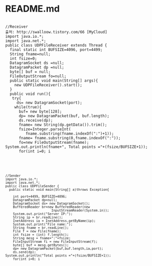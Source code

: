 # README.md


<pre><code> 
//Receiver
출처: http://swalloow.tistory.com/66 [MyCloud]
import java.io.*;
import java.net.*;
public class UDPFileReceiver extends Thread {
  final static int BUFSIZE=4096, port=4499;
  String fname=null;
  int fsize=0;
  DatagramSocket ds =null;
  DatagramPacket dp =null;
  byte[] buf = null;
  FileOutputStream fo=null;
  public static void main(String[] args){
	new UDPFileReceiver().start();
  }
  public void run(){
   try{
	 ds= new DatagramSocket(port);
    while(true){
	  buf= new byte[128];
	  dp= new DatagramPacket(buf, buf.length);
	  ds.receive(dp);
	  fname= new String(dp.getData()).trim();
	  fsize=Integer.parseInt(
		 fname.substring(fname.indexOf(":")+1));
	  fname= fname.substring(0,fname.indexOf(":"));
	  fo=new FileOutputStream(fname);
System.out.println(fname+", Total points ="+(fsize/BUFSIZE+1));
	  for(int i=0; i<fsize; i+=BUFSIZE){
	    buf= new byte[BUFSIZE];
	    dp= new DatagramPacket(buf, buf.length);
	    ds.receive(dp);
	    fo.write(dp.getData());
if(i%(BUFSIZE*80)==0) System.out.println();
System.out.print(".");
	  }
	  int extra = fsize%BUFSIZE;
	  buf= new byte[extra];
	  dp= new DatagramPacket(buf,buf.length);
	  ds.receive(dp);
	  fo.write(dp.getData());
	  fo.close();
System.out.println("\n"+fname+" is received.");
     }
   }catch(SocketException e){
   }catch(IOException ex){	   
   }
  }
}
</code></pre>

<pre><code> 
//Sender 
import java.io.*;
import java.net.*;
public class UDPFileSender {
  public static void main(String[] a)throws Exception{

	int port=4499, BUFSIZE=4096;
	DatagramPacket dp=null;
	DatagramSocket ds= new DatagramSocket();
	BufferedReader br=new BufferedReader(new
						InputStreamReader(System.in));
	System.out.print("Server IP:");
	String ip = br.readLine();
	InetAddress ia = InetAddress.getByName(ip);
	System.out.print("File name:");
	String fname = br.readLine();
	File f = new File(fname);
	int fsize = (int) f.length();
	String mesg = fname+":"+fsize;
	FileInputStream fi = new FileInputStream(f);
	byte[] buf = mesg.getBytes();
	dp= new DatagramPacket(buf,buf.length,ia,port);
	ds.send(dp);
System.out.println("Total points ="+(fsize/BUFSIZE+1));
	for(int i=0; i<fsize; i+=BUFSIZE){
	  Thread.sleep(20);
	  buf= new byte[BUFSIZE];
	  fi.read(buf);
	  dp= new DatagramPacket(buf, buf.length,ia,port);
	  ds.send(dp);
if(i%(BUFSIZE*80)==0) System.out.println();
System.out.print(".");
	}
	int extra = fsize % BUFSIZE;
	buf = new byte[extra];
	fi.read(buf);
	dp= new DatagramPacket(buf, buf.length,ia,port);
	ds.send(dp);
	fi.close();
  }
}</code></pre>
